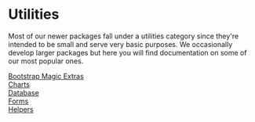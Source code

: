 # Utilities

Most of our newer packages fall under a utilities category since they're intended to be small and serve very basic purposes. We occasionally develop larger packages but here you will find documentation on some of our most popular ones.

[Bootstrap Magic Extras](bmx.md)<br>
[Charts](charts.md)<br>
[Database](database.md)<br>
[Forms](forms.md)<br>
[Helpers](helpers.md)<br>
